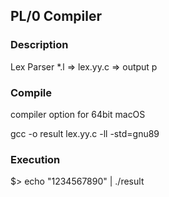 ## PL/0 Compiler

### Description
Lex Parser
*.l => lex.yy.c => output p

### Compile
compiler option for 64bit macOS

gcc -o result lex.yy.c -ll -std=gnu89

### Execution
$> echo "1234567890" | ./result